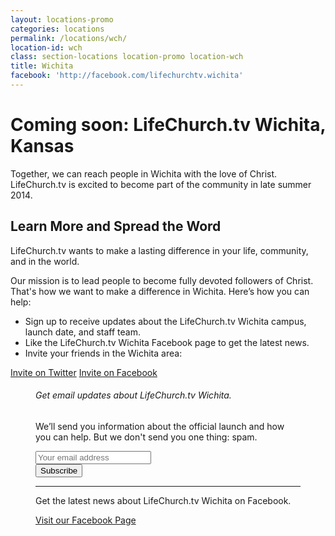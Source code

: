```yaml
---
layout: locations-promo
categories: locations
permalink: /locations/wch/
location-id: wch
class: section-locations location-promo location-wch
title: Wichita
facebook: 'http://facebook.com/lifechurchtv.wichita'
---
```


  <div class="hero-inner">
  <div class="hero-copy">
  <h1>Coming soon: LifeChurch.tv Wichita, Kansas</h1>
  <p>Together, we can reach people in Wichita with the love of Christ. LifeChurch.tv is excited to become part of the community in late summer 2014.</p>
  </div>
  </div>
</section>

<div class="group">
<div class="container">
<section class="article-with-figure">
  <article>
  <h2>Learn More and Spread the Word</h2> 

  <p>LifeChurch.tv wants to make a lasting difference in your life, community, and in the world.<p>
  <p>Our mission is to lead people to become fully devoted followers of Christ. That's how we want to make a difference in Wichita. Here’s how you can help:</p>

  <ul class="default">
  <li>Sign up to receive updates about the LifeChurch.tv Wichita campus, launch date, and staff team.</li>
  <li>Like the LifeChurch.tv Wichita Facebook page to get the latest news.</li>
  <li>Invite your friends in the Wichita area:</li>
  </ul>

  <a onclick="return popitup('http://twitter.com/home/?status=Coming Soon, LifeChurch.tv in Wichita: http://lifechurch.tv{{ page.url }}');ga('send', 'event', 'Locations', 'Click', 'Wichita Share Twitter')" href="http://twitter.com/home/?status=Coming Soon, LifeChurch.tv in Wichita: http://lifechurch.tv{{ page.url }}" target="_blank" class="action"><i class="icon-social-twitter"></i> Invite on Twitter</a>
  <a onclick="return popitup('http://www.facebook.com/sharer.php?app_id=567912296616576&amp;sdk=joey&amp;u=http%3A%2F%2Fwww.lifechurch.tv{{ page.url }}');ga('send', 'event', 'Locations', 'Click', 'Wichita Share Facebook')" href="http://www.facebook.com/sharer.php?app_id=567912296616576&amp;sdk=joey&amp;u=http%3A%2F%2Fwww.lifechurch.tv{{ page.url }}" target="_blank" class="action"><i class="icon-social-facebook"></i> Invite on Facebook</a>
  </article>

  <figure>
  <div class="panel">
  <h6>Get email updates about LifeChurch.tv Wichita.</h6>
  <p>We’ll send you information about the official launch and how you can help. But we don't send you one thing: spam.</p>

  <!-- Begin MailChimp Signup Form -->
  <div id="mc_embed_signup">
  <form action="http://lifechurch.us8.list-manage.com/subscribe/post?u=b3c2f9fbc0f40f32a4499f197&amp;id=54ae25fb12" method="post" id="mc-embedded-subscribe-form" name="mc-embedded-subscribe-form" class="validate" target="_blank" novalidate>
  <div class="mc-field-group">
  <input type="email" value="" name="EMAIL" class="required email" id="mce-EMAIL" placeholder="Your email address">
  </div>
  <div id="mce-responses" class="clear">
  <div class="response" id="mce-error-response" style="display:none"></div>
  <div class="response" id="mce-success-response" style="display:none"></div>
  </div>    <!-- real people should not fill this in and expect good things - do not remove this or risk form bot signups-->
  <div style="position: absolute; left: -5000px;"><input type="text" name="b_b3c2f9fbc0f40f32a4499f197_54ae25fb12" tabindex="-1" value=""></div>
  <div class="clear"><input type="submit" value="Subscribe" name="subscribe" id="mc-embedded-subscribe" class="button large expand" onclick="ga('send', 'event', 'Locations', 'Click', 'Wichita Email');"></div>
  </form>
  </div>
  <!--End mc_embed_signup-->

  <hr />
  <p>Get the latest news about LifeChurch.tv Wichita on Facebook.</p>
  <a class="button large expand" href="http://www.facebook.com/{{ page.facebook }}" onclick="ga('send', 'event', 'Locations', 'Click', 'Wichita Facebook Page');">Visit our Facebook Page </a>
  </div>
  </figure>
</section>
</div>
</div>

<script language="javascript" type="text/javascript">
  function popitup(url) {
    newwindow=window.open(url,'name','height=300,width=550');
    if (window.focus) {newwindow.focus()}
    return false;
  }
</script>
